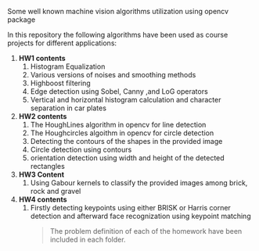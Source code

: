 Some well known machine vision algorithms utilization using opencv package

In this repository the following algorithms have been used as course projects for different applications:

<ol>
<li><b>HW1 contents</b>
  <ol>
  <li>Histogram Equalization</li>
  <li>Various versions of noises and smoothing methods</li>
  <li>Highboost filtering</li>
  <li>Edge detection using Sobel, Canny ,and LoG operators</li>
  <li>Vertical and horizontal histogram calculation and character</li> separation in car plates</li>
  </ol>
</li>


<li><b>HW2 contents</b>
  <ol>
  <li>The HoughLines algorithm in opencv for line detection</li>
  <li>The Houghcircles algoithm in opencv for circle detection</li>
  <li>Detecting the contours of the shapes in the provided image</li>
  <li>Circle detection using contours</li>
  <li>orientation detection using width and height of the detected rectangles</li>
  </ol>
</li>

<li> <b>HW3 Content</b>
  <ol>
  <li>Using Gabour kernels to classify the provided images among brick, rock and gravel</li>
  </ol>
</li>


<li><b>HW4 contents </b>
<ol>
<li>Firstly detecting keypoints using either BRISK or Harris corner detection and afterward face recognization using keypoint matching</li>
<ol>
</li>
</ol>


> The problem definition of each of the homework have been included in each folder.
